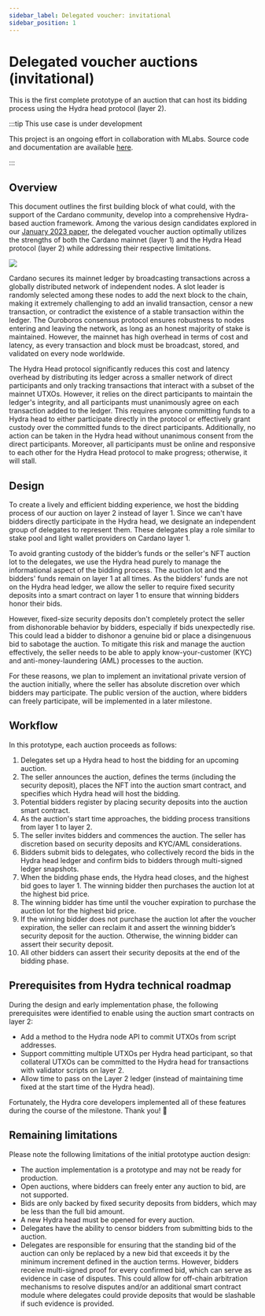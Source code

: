 ```yaml
---
sidebar_label: Delegated voucher: invitational
sidebar_position: 1
---
```


# Delegated voucher auctions (invitational)

This is the first complete prototype of an auction that can host its bidding process using the Hydra head protocol (layer 2).

:::tip This use case is under development

This project is an ongoing effort in collaboration with MLabs. Source code and documentation are available [here](https://github.com/mlabs-haskell/hydra-auction).

:::

## Overview

This document outlines the first building block of what could, with the support of the Cardano community, develop into a comprehensive Hydra-based auction framework. Among the various design candidates explored in our [January 2023 paper](https://iohk.io/en/blog/posts/2023/01/20/implementing-auction-projects-using-hydra/), the delegated voucher auction optimally utilizes the strengths of both the Cardano mainnet (layer 1) and the Hydra Head protocol (layer 2) while addressing their respective limitations.

![](./running-auctions-on-cardano.png)

Cardano secures its mainnet ledger by broadcasting transactions across a globally distributed network of independent nodes. A slot leader is randomly selected among these nodes to add the next block to the chain, making it extremely challenging to add an invalid transaction, censor a new transaction, or contradict the existence of a stable transaction within the ledger. The Ouroboros consensus protocol ensures robustness to nodes entering and leaving the network, as long as an honest majority of stake is maintained. However, the mainnet has high overhead in terms of cost and latency, as every transaction and block must be broadcast, stored, and validated on every node worldwide.

The Hydra Head protocol significantly reduces this cost and latency overhead by distributing its ledger across a smaller network of direct participants and only tracking transactions that interact with a subset of the mainnet UTXOs. However, it relies on the direct participants to maintain the ledger's integrity, and all participants must unanimously agree on each transaction added to the ledger. This requires anyone committing funds to a Hydra head to either participate directly in the protocol or effectively grant custody over the committed funds to the direct participants. Additionally, no action can be taken in the Hydra head without unanimous consent from the direct participants. Moreover, all participants must be online and responsive to each other for the Hydra Head protocol to make progress; otherwise, it will stall.

## Design

To create a lively and efficient bidding experience, we host the bidding process of our auction on layer 2 instead of layer 1. Since we can't have bidders directly participate in the Hydra head, we designate an independent group of delegates to represent them. These delegates play a role similar to stake pool and light wallet providers on Cardano layer 1. 

To avoid granting custody of the bidder’s funds or the seller's NFT auction lot to the delegates, we use the Hydra head purely to manage the informational aspect of the bidding process. The auction lot and the bidders' funds remain on layer 1 at all times. As the bidders' funds are not on the Hydra head ledger, we allow the seller to require fixed security deposits into a smart contract on layer 1 to ensure that winning bidders honor their bids. 

However, fixed-size security deposits don't completely protect the seller from dishonorable behavior by bidders, especially if bids unexpectedly rise. This could lead a bidder to dishonor a genuine bid or place a disingenuous bid to sabotage the auction. To mitigate this risk and manage the auction effectively, the seller needs to be able to apply know-your-customer (KYC) and anti-money-laundering (AML) processes to the auction. 

For these reasons, we plan to implement an invitational private version of the auction initially, where the seller has absolute discretion over which bidders may participate. The public version of the auction, where bidders can freely participate, will be implemented in a later milestone.


## Workflow

In this prototype, each auction proceeds as follows:

1. Delegates set up a Hydra head to host the bidding for an upcoming auction.
2. The seller announces the auction, defines the terms (including the security deposit), places the NFT into the auction smart contract, and specifies which Hydra head will host the bidding.
3. Potential bidders register by placing security deposits into the auction smart contract.
4. As the auction's start time approaches, the bidding process transitions from layer 1 to layer 2.
5. The seller invites bidders and commences the auction. The seller has discretion based on security deposits and KYC/AML considerations.
6. Bidders submit bids to delegates, who collectively record the bids in the Hydra head ledger and confirm bids to bidders through multi-signed ledger snapshots.
7. When the bidding phase ends, the Hydra head closes, and the highest bid goes to layer 1. The winning bidder then purchases the auction lot at the highest bid price.
8. The winning bidder has time until the voucher expiration to purchase the auction lot for the highest bid price.
9. If the winning bidder does not purchase the auction lot after the voucher expiration, the seller can reclaim it and assert the winning bidder’s security deposit for the auction. Otherwise, the winning bidder can assert their security deposit.
10. All other bidders can assert their security deposits at the end of the bidding phase.

## Prerequisites from Hydra technical roadmap

During the design and early implementation phase, the following prerequisites were identified to enable using the auction smart contracts on layer 2:

- Add a method to the Hydra node API to commit UTXOs from script addresses.
- Support committing multiple UTXOs per Hydra head participant, so that collateral UTXOs can be committed to the Hydra head for transactions with validator scripts on layer 2.
- Allow time to pass on the Layer 2 ledger (instead of maintaining time fixed at the start time of the Hydra head).

Fortunately, the Hydra core developers implemented all of these features during the course of the milestone. Thank you! 🚀

## Remaining limitations

Please note the following limitations of the initial prototype auction design:

- The auction implementation is a prototype and may not be ready for production.
- Open auctions, where bidders can freely enter any auction to bid, are not supported.
- Bids are only backed by fixed security deposits from bidders, which may be less than the full bid amount.
- A new Hydra head must be opened for every auction.
- Delegates have the ability to censor bidders from submitting bids to the auction.
- Delegates are responsible for ensuring that the standing bid of the auction can only be replaced by a new bid that exceeds it by the minimum increment defined in the auction terms. However, bidders receive multi-signed proof for every confirmed bid, which can serve as evidence in case of disputes. This could allow for off-chain arbitration mechanisms to resolve disputes and/or an additional smart contract module where delegates could provide deposits that would be slashable if such evidence is provided.
